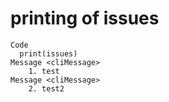 # printing of issues

    Code
      print(issues)
    Message <cliMessage>
        1. test
    Message <cliMessage>
        2. test2


